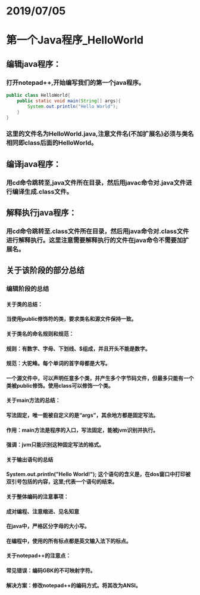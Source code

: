# 2019/07/05

# 第一个Java程序_HelloWorld

## 编辑java程序：

### 打开notepad++,开始编写我们的第一个java程序。

```java
public class HelloWorld{
	public static void main(String[] args){
		System.out.println("Hello World");
	}
}
```

###  这里的文件名为HelloWorld.java,注意文件名(不加扩展名)必须与类名相同即class后面的HelloWorld。

## 编译java程序：

### 用cd命令跳转至,java文件所在目录，然后用javac命令对.java文件进行编译生成.class文件。

## 解释执行java程序：

### 用cd命令跳转至.class文件所在目录，然后用java命令对.class文件进行解释执行。这里注意需要解释执行的文件在java命令不需要加扩展名。

## 关于该阶段的部分总结

### 编辑阶段的总结

#### 关于类的总结：

#### 当使用public修饰符的类，要求类名和源文件保持一致。

#### 关于类名的命名规则和规范：

#### 规则：有数字、字母、下划线、$组成，并且开头不能是数字。

#### 规范：大驼峰。每个单词的首字母都是大写。

#### 一个源文件中，可以声明任意多个类，并产生多个字节码文件，但最多只能有一个类被public修饰。使用class可以修饰一个类。

#### 关于main方法的总结：

#### 写法固定，唯一能被自定义的是“args”，其余地方都是固定写法。

#### 作用：main方法是程序的入口，写法固定，能被jvm识别并执行。

#### 强调：jvm只能识别这种固定写法的格式。

#### 关于输出语句的总结

#### System.out.println("Hello World!"); 这个语句的含义是，在dos窗口中打印被双引号包括的内容，这里;代表一个语句的结束。

#### 关于整体编码的注意事项：

#### 成对编程、注意缩进、见名知意

#### 在java中，严格区分字母的大小写。

#### 在编程中，使用的所有标点都是英文输入法下的标点。

#### 关于notepad++的注意点：

#### 常见错误：编码GBK的不可映射字符。

#### 解决方案：修改notepad++的编码方式。将其改为ANSI。




